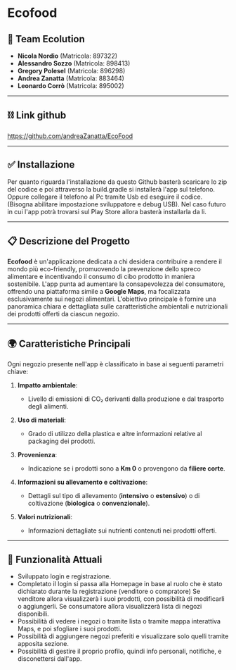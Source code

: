 # Ecofood 

## 👥 **Team Ecolution**
- **Nicola Nordio** (Matricola: 897322)
- **Alessandro Sozzo** (Matricola: 898413)
- **Gregory Polesel** (Matricola: 896298)
- **Andrea Zanatta** (Matricola: 883464)
- **Leonardo Corrò** (Matricola: 895002)

---

## ⛓ **Link github**
https://github.com/andreaZanatta/EcoFood

---

## ✅ **Installazione**
Per quanto riguarda l'installazione da questo Github basterà scaricare lo zip del codice e poi attraverso la build.gradle si installerà l'app sul telefono.
Oppure collegare il telefono al Pc tramite Usb ed eseguire il codice. (Bisogna abilitare impostazione sviluppatore e debug USB).
Nel caso futuro in cui l'app potrà trovarsi sul Play Store allora basterà installarla da li.

---

## 📋 **Descrizione del Progetto**
**Ecofood** è un'applicazione dedicata a chi desidera contribuire a rendere il mondo più eco-friendly, promuovendo la prevenzione dello spreco alimentare e incentivando il consumo di cibo prodotto in maniera sostenibile. L'app punta ad aumentare la consapevolezza del consumatore, offrendo una piattaforma simile a **Google Maps**, ma focalizzata esclusivamente sui negozi alimentari. L'obiettivo principale è fornire una panoramica chiara e dettagliata sulle caratteristiche ambientali e nutrizionali dei prodotti offerti da ciascun negozio.

---

## 🌍 **Caratteristiche Principali**

Ogni negozio presente nell'app è classificato in base ai seguenti parametri chiave:

1. **Impatto ambientale**: 
   - Livello di emissioni di CO₂ derivanti dalla produzione e dal trasporto degli alimenti.

2. **Uso di materiali**: 
   - Grado di utilizzo della plastica e altre informazioni relative al packaging dei prodotti.

3. **Provenienza**: 
   - Indicazione se i prodotti sono a **Km 0** o provengono da **filiere corte**.

4. **Informazioni su allevamento e coltivazione**: 
   - Dettagli sul tipo di allevamento (**intensivo** o **estensivo**) o di coltivazione (**biologica** o **convenzionale**).

5. **Valori nutrizionali**: 
   - Informazioni dettagliate sui nutrienti contenuti nei prodotti offerti.

---

## 🚀 **Funzionalità Attuali**

- Sviluppato login e registrazione. 
- Completato il login si passa alla Homepage in base al ruolo che è stato dichiarato durante la registrazione (venditore o compratore)
  Se venditore allora visualizzerà i suoi prodotti, con possibilità di modificarli o aggiungerli.
  Se consumatore allora visualizzerà lista di negozi disponibili.
- Possibilità di vedere i negozi o tramite lista o tramite mappa interattiva Maps, e poi sfogliare i suoi prodotti.
- Possibilità di aggiungere negozi preferiti e visualizzare solo quelli tramite apposita sezione.
- Possibilità di gestire il proprio profilo, quindi info personali, notifiche, e disconettersi dall'app.

